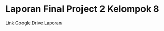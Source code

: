 # Laporan Final Project 2 Kelompok 8

[Link Google Drive Laporan](https://drive.google.com/file/d/1GwepW4fvhpo92Y6IXsLmJL41hDgwbAAp/view?usp=sharing)